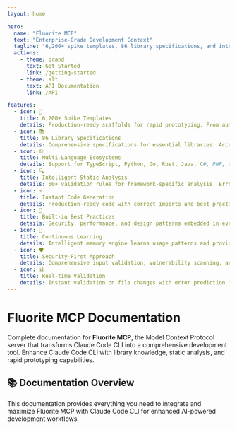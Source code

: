 ```yaml
---
layout: home

hero:
  name: "Fluorite MCP"
  text: "Enterprise-Grade Development Context"
  tagline: "6,200+ spike templates, 86 library specifications, and intelligent development context for Claude Code CLI"
  actions:
    - theme: brand
      text: Get Started
      link: /getting-started
    - theme: alt
      text: API Documentation
      link: /API

features:
  - icon: 🧪
    title: 6,200+ Spike Templates
    details: Production-ready scaffolds for rapid prototyping. From authentication to deployment, get working code instantly.
  - icon: 📚
    title: 86 Library Specifications
    details: Comprehensive specifications for essential libraries. Accurate imports, type definitions, and implementation patterns included.
  - icon: 🌐
    title: Multi-Language Ecosystems
    details: Support for TypeScript, Python, Go, Rust, Java, C#, PHP, and more modern development ecosystems.
  - icon: 🔍
    title: Intelligent Static Analysis
    details: 50+ validation rules for framework-specific analysis. Error prediction and performance optimization built-in.
  - icon: ⚡
    title: Instant Code Generation
    details: Production-ready code with correct imports and best practices. Zero configuration required.
  - icon: 🎯
    title: Built-in Best Practices
    details: Security, performance, and design patterns embedded in every implementation.
  - icon: 🚀
    title: Continuous Learning
    details: Intelligent memory engine learns usage patterns and provides adaptive recommendations for enhanced productivity.
  - icon: 🛡️
    title: Security-First Approach
    details: Comprehensive input validation, vulnerability scanning, and secure defaults across all implementations.
  - icon: 📊
    title: Real-time Validation
    details: Instant validation on file changes with error prediction for quality assurance.
---
```


# Fluorite MCP Documentation

Complete documentation for **Fluorite MCP**, the Model Context Protocol server that transforms Claude Code CLI into a comprehensive development tool. Enhance Claude Code CLI with library knowledge, static analysis, and rapid prototyping capabilities.

## 📚 Documentation Overview

This documentation provides everything you need to integrate and maximize Fluorite MCP with Claude Code CLI for enhanced AI-powered development workflows.


